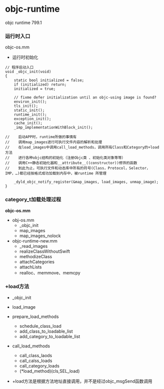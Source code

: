 # objc-runtime
objc runtime 799.1

### 运行时入口
objc-os.mm
* 运行时初始化
  
```objc
// 程序启动入口
void _objc_init(void)
{
    static bool initialized = false;
    if (initialized) return;
    initialized = true;
    
    // fixme defer initialization until an objc-using image is found?
    environ_init();
    tls_init();
    static_init();
    runtime_init();
    exception_init();
    cache_init();
    _imp_implementationWithBlock_init();

//    启动APP时，runtime所做的事情有
//    调用map_images进行可执行文件内容的解析和处理
//    在load_images中调用call_load_methods，调用所有Class和Category的+load方法
//    进行各种objc结构的初始化（注册Objc类 、初始化类对象等等）
//    调用C++静态初始化器和__attribute__((constructor))修饰的函数
//    到此为止，可执行文件和动态库中所有的符号(Class，Protocol，Selector，IMP，…)都已经按格式成功加载到内存中，被runtime 所管理
    
    _dyld_objc_notify_register(&map_images, load_images, unmap_image);
}
```

### category_t加载处理过程
**objc-os.mm**

* obj-os.mm
    * _objc_init
    * map_images
    * map_images_nolock 
* objc-runtime-new.mm
    * _read_images
    * realizeClassWithoutSwift
    * methodizeClass
    * attachCategories
    * attachLists
    * realloc、memmove、memcpy

### +load方法
* _objc_init
* load_image
* prepare_load_methods
    * schedule_class_load
    * add_class_to_loadable_list
    * add_category_to_loadable_list
* call_load_methods  
    * call_class_laods
    * call_calss_loads
    * call_category_loads
    * (*load_method)(cls,SEL_load)
    
* +load方法是根据方法地址直接调用，并不是经过objc_msgSend函数调用 




